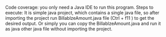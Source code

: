 Code coverage: you only need a Java IDE to run this program.
Steps to execute: It is simple java project, which contains a single java file, so after importing the project run BillablzeAmount.java file (Ctrl + f11 ) to get the desired output. Or simply you can copy the BillablzeAmount.java and run it as java other java file without importing the project.
